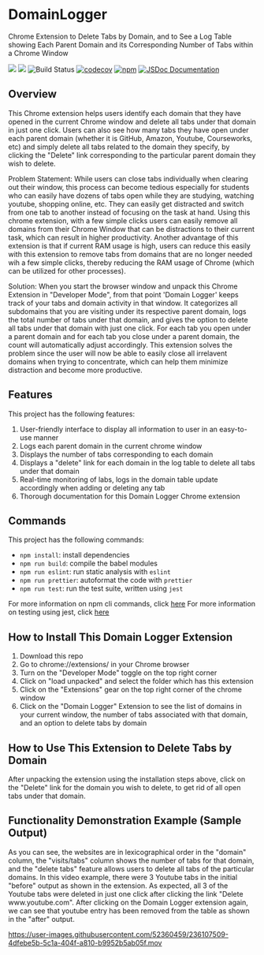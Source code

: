 # DomainLogger

Chrome Extension to Delete Tabs by Domain, and to See a Log Table showing Each Parent Domain and its Corresponding Number of Tabs within a Chrome Window

<img src = "https://img.shields.io/github/license/faizak1/DomainLogger"> <img src = "https://img.shields.io/github/issues/faizak1/DomainLogger">
![Build Status](https://github.com/faizak1/DomainLogger/actions/workflows/build.yml/badge.svg)
[![codecov](https://codecov.io/github/faizak1/DomainLogger/branch/main/graph/badge.svg?token=RUW388KYJF)](https://codecov.io/github/faizak1/DomainLogger)
[![npm](https://img.shields.io/npm/v/domain-logger-delete-tabs-by-domain)](https://www.npmjs.com/package/domain-logger-delete-tabs-by-domain)
[![JSDoc Documentation](https://img.shields.io/badge/docs-jsdoc-blue.svg)](https://faizak1.github.io/DomainLogger/index.html)

## Overview

This Chrome extension helps users identify each domain that they have opened in the current Chrome window and delete all tabs under that domain in just one click. Users can also see how many tabs they have open under each parent domain (whether it is GitHub, Amazon, Youtube, Courseworks, etc) and simply delete all tabs related to the domain they specify, by clicking the "Delete" link corresponding to the particular parent domain they wish to delete.

Problem Statement: While users can close tabs individually when clearing out their window, this process can become tedious especially for students who can easily have dozens of tabs open while they are studying, watching youtube, shopping online, etc. They can easily get distracted and switch from one tab to another instead of focusing on the task at hand.
Using this chrome extension, with a few simple clicks users can easily remove all domains from their Chrome Window that can be distractions to their current task, which can result in higher productivity. Another advantage of this extension is that if current RAM usage is high, users can reduce this easily with this extension to remove tabs from domains that are no longer needed wih a few simple clicks, thereby reducing the RAM usage of Chrome (which can be utilized for other processes).

Solution: When you start the browser window and unpack this Chrome Extension in "Developer Mode", from that point 'Domain Logger' keeps track of your tabs and domain activity in that window. It categorizes all subdomains that you are visiting under its respective parent domain, logs the total number of tabs under that domain, and gives the option to delete all tabs under that domain with just one click.
For each tab you open under a parent domain and for each tab you close under a parent domain, the count will automatically adjust accordingly. This extension solves the problem since the user will now be able to easily close all irrelavent domains when trying to concentrate, which can help them minimize distraction and become more productive.

## Features

This project has the following features:

1. User-friendly interface to display all information to user in an easy-to-use manner
2. Logs each parent domain in the current chrome window
3. Displays the number of tabs corresponding to each domain
4. Displays a "delete" link for each domain in the log table to delete all tabs under that domain
5. Real-time monitoring of labs, logs in the domain table update accordingly when adding or deleting any tab
6. Thorough documentation for this Domain Logger Chrome extension

## Commands

This project has the following commands:

- `npm install`: install dependencies
- `npm run build`: compile the babel modules
- `npm run eslint`: run static analysis with `eslint`
- `npm run prettier`: autoformat the code with `prettier`
- `npm run test`: run the test suite, written using `jest`

For more information on npm cli commands, click [here](https://docs.npmjs.com/cli/v9/)
For more information on testing using jest, click [here](https://jestjs.io/)

## How to Install This Domain Logger Extension

1. Download this repo
2. Go to chrome://extensions/ in your Chrome browser
3. Turn on the "Developer Mode" toggle on the top right corner
4. Click on "load unpacked" and select the folder which has this extension
5. Click on the "Extensions" gear on the top right corner of the chrome window
6. Click on the "Domain Logger" Extension to see the list of domains in your current window, the number of tabs associated with that domain, and an option to delete tabs by domain

## How to Use This Extension to Delete Tabs by Domain

After unpacking the extension using the installation steps above, click on the "Delete" link for the domain you wish to delete, to get rid of all open tabs under that domain.

## Functionality Demonstration Example (Sample Output)

As you can see, the websites are in lexicographical order in the "domain" column, the "visits/tabs" column shows the number of tabs for that domain, and the "delete tabs" feature allows users to delete all tabs of the particular domains. In this video example, there were 3 Youtube tabs in the initial "before" output as shown in the extension. As expected, all 3 of the Youtube tabs were deleted in just one click after clicking the link "Delete w<span>ww.</span>youtube.com". After clicking on the Domain Logger extension again, we can see that youtube entry has been removed from the table as shown in the "after" output.

https://user-images.githubusercontent.com/52360459/236107509-4dfebe5b-5c1a-404f-a810-b9952b5ab05f.mov
